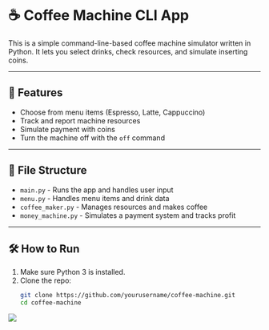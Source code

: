 # ☕ Coffee Machine CLI App

This is a simple command-line-based coffee machine simulator written in Python. It lets you select drinks, check resources, and simulate inserting coins.

---

## 🚀 Features

- Choose from menu items (Espresso, Latte, Cappuccino)
- Track and report machine resources
- Simulate payment with coins
- Turn the machine off with the `off` command

---

## 🧩 File Structure

- `main.py` - Runs the app and handles user input
- `menu.py` - Handles menu items and drink data
- `coffee_maker.py` - Manages resources and makes coffee
- `money_machine.py` - Simulates a payment system and tracks profit

---

## 🛠 How to Run

1. Make sure Python 3 is installed.
2. Clone the repo:
   ```bash
   git clone https://github.com/yourusername/coffee-machine.git
   cd coffee-machine
<img src="https://images.pexels.com/photos/312418/pexels-photo-312418.jpeg?cs=srgb&dl=pexels-chevanon-312418.jpg&fm=jpg"/>
